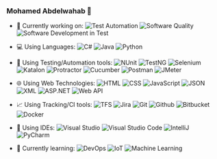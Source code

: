 ### Mohamed Abdelwahab 👋
- 🔭 Currently working on: 
![Test Automation](https://img.shields.io/badge/%20-Test%20Automation-9cf)
![Software Quality](https://img.shields.io/badge/%20-Software%20Quality-9cf)
![Software Development in Test](https://img.shields.io/badge/%20-Software%20Development%20in%20Test-9cf)
- 💻 Using Languages:
![C#](https://img.shields.io/badge/%20-c%23-green)
![Java](https://img.shields.io/badge/%20-Java-green)
![Python](https://img.shields.io/badge/%20-Python-green)
- 🔬 Using Testing/Automation tools:
![NUnit](https://img.shields.io/badge/%20-NUnit-yellow)
![TestNG](https://img.shields.io/badge/%20-TestNG-yellow)
![Selenium](https://img.shields.io/badge/%20-Selenium-yellow)
![Katalon](https://img.shields.io/badge/%20-Katalon-yellow)
![Protractor](https://img.shields.io/badge/%20-Protractor-yellow)
![Cucumber](https://img.shields.io/badge/%20-Cucumber-yellow)
![Postman](https://img.shields.io/badge/%20-Postman-yellow)
![JMeter](https://img.shields.io/badge/%20-JMeter-yellow)
- 🌐 Using Web Technologies: 
![HTML](https://img.shields.io/badge/%20-HTML-orange)
![CSS](https://img.shields.io/badge/%20-CSS-orange)
![JavaScript](https://img.shields.io/badge/%20-JavaScript-orange)
![JSON](https://img.shields.io/badge/%20-JSON-orange)
![XML](https://img.shields.io/badge/%20-XML-orange)
![ASP.NET](https://img.shields.io/badge/%20-ASP.NET-orange)
![Web API](https://img.shields.io/badge/-Web%20API-orange)
- 📈 Using Tracking/CI tools: 
![TFS](https://img.shields.io/badge/%20-TFS-blue)
![Jira](https://img.shields.io/badge/%20-Jira-blue)
![Git](https://img.shields.io/badge/%20-Git-blue)
![Github](https://img.shields.io/badge/%20-Github-blue)
![Bitbucket](https://img.shields.io/badge/%20-Bitbucket-blue)
![Docker](https://img.shields.io/badge/%20-Docker-blue)

- 📃 Using IDEs: 
![Visual Studio](https://img.shields.io/badge/%20-Visual%20Studio-yellowgreen)
![Visual Studio Code](https://img.shields.io/badge/%20-Visual%20Studio%20Code-yellowgreen)
![IntelliJ](https://img.shields.io/badge/%20-IntelliJ-yellowgreen)
![PyCharm](https://img.shields.io/badge/%20-PyCharm-yellowgreen)

- 🌱 Currently learning:
![DevOps](https://img.shields.io/badge/%20-DevOps-blueviolet)
![IoT](https://img.shields.io/badge/%20-IoT-blueviolet)
![Machine Learning](https://img.shields.io/badge/%20-Machine%20Learning-blueviolet)

<!--
**mwahab25/mwahab25** is a ✨ _special_ ✨ repository because its `README.md` (this file) appears on your GitHub profile.

Here are some ideas to get you started:

- 🔭 I’m currently working on ...
- 🌱 I’m currently learning ...
- 👯 I’m looking to collaborate on ...
- 🤔 I’m looking for help with ...
- 💬 Ask me about ...
- 📫 How to reach me: ...
- 😄 Pronouns: ...
- ⚡ Fun fact: ...
-->
